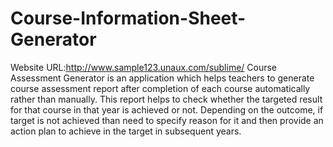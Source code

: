 # Course-Information-Sheet-Generator
Website URL:http://www.sample123.unaux.com/sublime/
Course Assessment Generator is an application which helps teachers to generate course assessment report after completion 
of each course automatically rather than manually. This report helps to check whether the targeted result for that course
in that year is achieved or not. Depending on the outcome, if target is not achieved than need to specify reason for it 
and then provide an action plan to achieve in the target in subsequent years.
